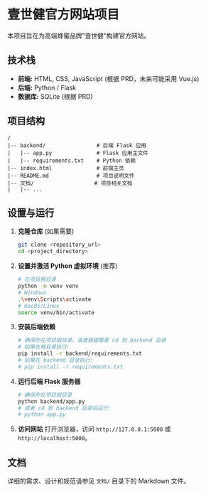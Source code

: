 # 壹世健官方网站项目

本项目旨在为高端蜂蜜品牌"壹世健"构建官方网站。

## 技术栈

* **前端:** HTML, CSS, JavaScript (根据 PRD，未来可能采用 Vue.js)
* **后端:** Python / Flask
* **数据库:** SQLite (根据 PRD)

## 项目结构

``` plaintext
/
|-- backend/                # 后端 Flask 应用
|   |-- app.py              # Flask 应用主文件
|   |-- requirements.txt    # Python 依赖
|-- index.html              # 前端主页
|-- README.md               # 项目说明文件
|-- 文档/                   # 项目相关文档
|   |-- ...
```

## 设置与运行

1. **克隆仓库** (如果需要)

    ```bash
    git clone <repository_url>
    cd <project_directory>
    ```

2. **设置并激活 Python 虚拟环境** (推荐)

    ```bash
    # 在项目根目录
    python -m venv venv
    # Windows
    .\venv\Scripts\activate
    # macOS/Linux
    source venv/bin/activate
    ```

3. **安装后端依赖**

    ```bash
    # 确保你在项目根目录，或者根据需要 cd 到 backend 目录
    # 如果在根目录执行:
    pip install -r backend/requirements.txt
    # 如果在 backend 目录执行:
    # pip install -r requirements.txt
    ```

4. **运行后端 Flask 服务器**

    ```bash
    # 确保你在项目根目录
    python backend/app.py
    # 或者 cd 到 backend 目录后运行:
    # python app.py
    ```

5. **访问网站**
    打开浏览器，访问 `http://127.0.0.1:5000` 或 `http://localhost:5000`。

## 文档

详细的需求、设计和规范请参见 `文档/` 目录下的 Markdown 文件。
